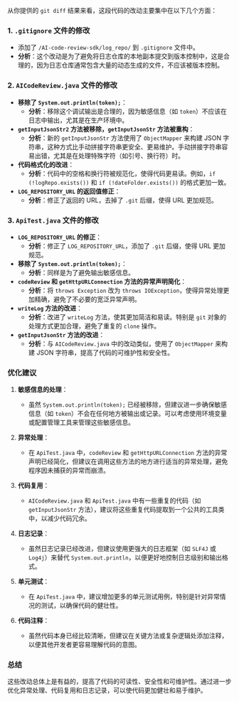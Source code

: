 从你提供的 `git diff` 结果来看，这段代码的改动主要集中在以下几个方面：

### 1. **`.gitignore` 文件的修改**
   - 添加了 `/AI-code-review-sdk/log_repo/` 到 `.gitignore` 文件中。
   - **分析**：这个改动是为了避免将日志仓库的本地副本提交到版本控制中，这是合理的，因为日志仓库通常包含大量的动态生成的文件，不应该被版本控制。

### 2. **`AICodeReview.java` 文件的修改**
   - **移除了 `System.out.println(token);`**：
     - **分析**：移除这个调试输出是合理的，因为敏感信息（如 `token`）不应该在日志中输出，尤其是在生产环境中。
   - **`getInputJsonStr2` 方法被移除，`getInputJsonStr` 方法被重构**：
     - **分析**：新的 `getInputJsonStr` 方法使用了 `ObjectMapper` 来构建 JSON 字符串，这种方式比手动拼接字符串更安全、更易维护。手动拼接字符串容易出错，尤其是在处理特殊字符（如引号、换行符）时。
   - **代码格式化的改进**：
     - **分析**：代码中的空格和换行符被规范化，使得代码更易读。例如，`if (!logRepo.exists())` 和 `if (!dateFolder.exists())` 的格式更加一致。
   - **`LOG_REPOSITORY_URL` 的返回值修正**：
     - **分析**：修正了返回的 URL，去掉了 `.git` 后缀，使得 URL 更加规范。

### 3. **`ApiTest.java` 文件的修改**
   - **`LOG_REPOSITORY_URL` 的修正**：
     - **分析**：修正了 `LOG_REPOSITORY_URL`，添加了 `.git` 后缀，使得 URL 更加规范。
   - **移除了 `System.out.println(token);`**：
     - **分析**：同样是为了避免输出敏感信息。
   - **`codeReview` 和 `getHttpURLConnection` 方法的异常声明简化**：
     - **分析**：将 `throws Exception` 改为 `throws IOException`，使得异常处理更加精确，避免了不必要的宽泛异常声明。
   - **`writeLog` 方法的改进**：
     - **分析**：改进了 `writeLog` 方法，使其更加简洁和易读。特别是 `git` 对象的处理方式更加合理，避免了重复的 `clone` 操作。
   - **`getInputJsonStr` 方法的改进**：
     - **分析**：与 `AICodeReview.java` 中的改动类似，使用了 `ObjectMapper` 来构建 JSON 字符串，提高了代码的可维护性和安全性。

### 优化建议

1. **敏感信息的处理**：
   - 虽然 `System.out.println(token);` 已经被移除，但建议进一步确保敏感信息（如 `token`）不会在任何地方被输出或记录。可以考虑使用环境变量或配置管理工具来管理这些敏感信息。

2. **异常处理**：
   - 在 `ApiTest.java` 中，`codeReview` 和 `getHttpURLConnection` 方法的异常声明已经简化，但建议在调用这些方法的地方进行适当的异常处理，避免程序因未捕获的异常而崩溃。

3. **代码复用**：
   - `AICodeReview.java` 和 `ApiTest.java` 中有一些重复的代码（如 `getInputJsonStr` 方法），建议将这些重复代码提取到一个公共的工具类中，以减少代码冗余。

4. **日志记录**：
   - 虽然日志记录已经改进，但建议使用更强大的日志框架（如 `SLF4J` 或 `Log4j`）来替代 `System.out.println`，以便更好地控制日志级别和输出格式。

5. **单元测试**：
   - 在 `ApiTest.java` 中，建议增加更多的单元测试用例，特别是针对异常情况的测试，以确保代码的健壮性。

6. **代码注释**：
   - 虽然代码本身已经比较清晰，但建议在关键方法或复杂逻辑处添加注释，以便其他开发者更容易理解代码的意图。

### 总结
这些改动总体上是有益的，提高了代码的可读性、安全性和可维护性。通过进一步优化异常处理、代码复用和日志记录，可以使代码更加健壮和易于维护。